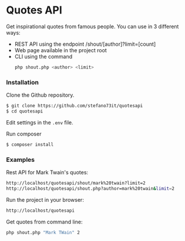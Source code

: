 # Quotes API

Get inspirational quotes from famous people. You can use in 3 different ways:

- REST API using the endpoint /shout/[author]?limit=[count]
- Web page available in the project root
- CLI using the command
  ```sh
  php shout.php <author> <limit>
  ```

### Installation

Clone the Github repository.

```sh
$ git clone https://github.com/stefano73it/quotesapi
$ cd quotesapi
```

Edit settings in the `.env` file.

Run composer 
```sh
$ composer install
```

### Examples

Rest API for Mark Twain's quotes:
```sh
http://localhost/quotesapi/shout/mark%20twain?limit=2
http://localhost/quotesapi/shout.php?author=mark%20twain&limit=2
```

Run the project in your browser:
```sh
http://localhost/quotesapi
```

Get quotes from command line:
  ```sh
  php shout.php "Mark TWain" 2
  ```
